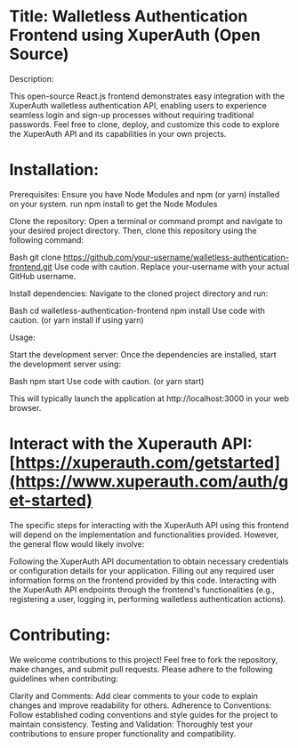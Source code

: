 

# Title: Walletless Authentication Frontend using XuperAuth (Open Source)

Description:

This open-source React.js frontend demonstrates easy integration with the XuperAuth walletless authentication API, enabling users to experience seamless login and sign-up processes without requiring traditional passwords. Feel free to clone, deploy, and customize this code to explore the XuperAuth API and its capabilities in your own projects.

# Installation:

Prerequisites: Ensure you have Node Modules and npm (or yarn) installed on your system. run npm install to get the Node Modules

Clone the repository: Open a terminal or command prompt and navigate to your desired project directory. Then, clone this repository using the following command:

Bash
git clone https://github.com/your-username/walletless-authentication-frontend.git
Use code with caution.
Replace your-username with your actual GitHub username.

Install dependencies: Navigate to the cloned project directory and run:

Bash
cd walletless-authentication-frontend
npm install
Use code with caution.
(or yarn install if using yarn)

Usage:

Start the development server: Once the dependencies are installed, start the development server using:

Bash
npm start
Use code with caution.
(or yarn start)

This will typically launch the application at http://localhost:3000 in your web browser.

# Interact with the Xuperauth API: [https://xuperauth.com/getstarted](https://www.xuperauth.com/auth/get-started)

The specific steps for interacting with the XuperAuth API using this frontend will depend on the implementation and functionalities provided. However, the general flow would likely involve:

Following the XuperAuth API documentation to obtain necessary credentials or configuration details for your application.
Filling out any required user information forms on the frontend provided by this code.
Interacting with the XuperAuth API endpoints through the frontend's functionalities (e.g., registering a user, logging in, performing walletless authentication actions).

# Contributing:

We welcome contributions to this project! Feel free to fork the repository, make changes, and submit pull requests. Please adhere to the following guidelines when contributing:

Clarity and Comments: Add clear comments to your code to explain changes and improve readability for others.
Adherence to Conventions: Follow established coding conventions and style guides for the project to maintain consistency.
Testing and Validation: Thoroughly test your contributions to ensure proper functionality and compatibility.
